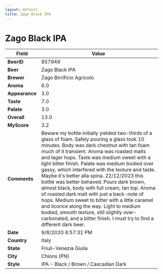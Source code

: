 ```yaml
---
layout: default
title: Zago Black IPA
---
```


# Zago Black IPA

| Field         | Value     |
|---------------|-----------|
| **BeerID** | 857949 |
| **Beer** | Zago Black IPA |
| **Brewer** | Zago Birrificio Agricolo |
| **Aroma** | 6.0 |
| **Appearance** | 3.0 |
| **Taste** | 7.0 |
| **Palate** | 3.0 |
| **Overall** | 13.0 |
| **MyScore** | 3.2 |
| **Comments** | Beware my bottle initially yielded two-thirds of a glass of foam. Safely pouring a glass took 10 minutes. Body was dark chestnut with tan foam much of it transient. Aroma was roasted malts and lager hops.  Taste was medium sweet with a light bitter finish. Palate was medium bodied   over gassy, which interfered with the texture and taste. Maybe it's better alla spina. 22/12/2023 this bottle was better behaved. Pours dark brown, almost black, body with full cream, tan top. Aroma of roasted dark malt with just a back-note of hops. Medium sweet to bitter with a little caramel and licorice along the way. Light to medium bodied, smooth texture, still slightly over-carbonated, and a bitter finish. I must try to find a different dark beer. |
| **Date** | 9/8/2020 6:57:31 PM |
| **Country** | Italy |
| **State** | Friuli-Venezia Giulia |
| **City** | Chions &#40;PN&#41; |
| **Style** | IPA - Black / Brown / Cascadian Dark |
